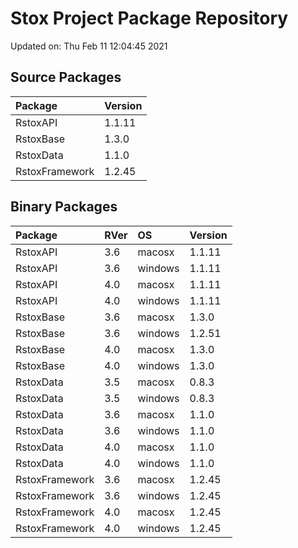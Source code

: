 # Stox Project Package Repository


Updated on: Thu Feb 11 12:04:45 2021
## Source Packages

|Package        |Version |
|:--------------|:-------|
|RstoxAPI       |1.1.11  |
|RstoxBase      |1.3.0   |
|RstoxData      |1.1.0   |
|RstoxFramework |1.2.45  |

## Binary Packages

|Package        |RVer |OS      |Version |
|:--------------|:----|:-------|:-------|
|RstoxAPI       |3.6  |macosx  |1.1.11  |
|RstoxAPI       |3.6  |windows |1.1.11  |
|RstoxAPI       |4.0  |macosx  |1.1.11  |
|RstoxAPI       |4.0  |windows |1.1.11  |
|RstoxBase      |3.6  |macosx  |1.3.0   |
|RstoxBase      |3.6  |windows |1.2.51  |
|RstoxBase      |4.0  |macosx  |1.3.0   |
|RstoxBase      |4.0  |windows |1.3.0   |
|RstoxData      |3.5  |macosx  |0.8.3   |
|RstoxData      |3.5  |windows |0.8.3   |
|RstoxData      |3.6  |macosx  |1.1.0   |
|RstoxData      |3.6  |windows |1.1.0   |
|RstoxData      |4.0  |macosx  |1.1.0   |
|RstoxData      |4.0  |windows |1.1.0   |
|RstoxFramework |3.6  |macosx  |1.2.45  |
|RstoxFramework |3.6  |windows |1.2.45  |
|RstoxFramework |4.0  |macosx  |1.2.45  |
|RstoxFramework |4.0  |windows |1.2.45  |
